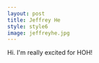 ```yaml
---
layout: post
title: Jeffrey He
style: style6
image: jeffreyhe.jpg
---
```


Hi. I'm really excited for HOH!
